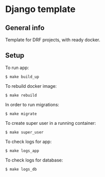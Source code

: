 # Django template
## General info
Template for DRF projects, with ready docker.


## Setup
To run app:
```
$ make build_up
```
To rebuild docker image:
```
$ make rebuild
```

In order to run migrations:
```
$ make migrate
```

To create super user in a running container:
```
$ make super_user
```

To check logs for app:
```
$ make logs_app
```

To check logs for database:
```
$ make logs_db
```
